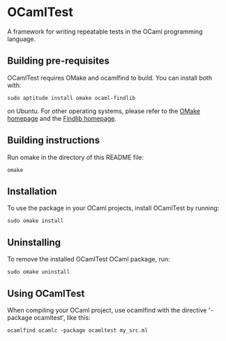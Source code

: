 OCamlTest
=========
A framework for writing repeatable tests in the OCaml programming language.

Building pre-requisites
-----------------------
OCamlTest requires OMake and ocamlfind to build. You can install both with:

    sudo aptitude install omake ocaml-findlib

on Ubuntu. For other operating systems, please refer to the
[OMake homepage](http://omake.metaprl.org/index.html) and
the [Findlib homepage](http://projects.camlcity.org/projects/findlib.html).

Building instructions
---------------------
Run omake in the directory of this README file:

    omake

Installation
------------
To use the package in your OCaml projects, install OCamlTest by running:

    sudo omake install

Uninstalling
-------------
To remove the installed OCamlTest OCaml package, run:

    sudo omake uninstall

Using OCamlTest
---------------
When compiling your OCaml project, use ocamlfind with the directive
'-package ocamltest', like this:

    ocamlfind ocamlc -package ocamltest my_src.ml
